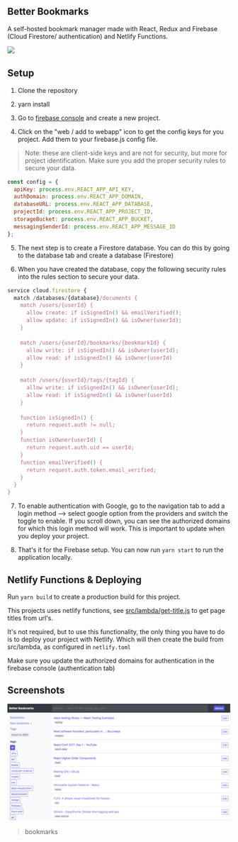 ## Better Bookmarks

A self-hosted bookmark manager made with React, Redux and Firebase (Cloud Firestore/ authentication) and Netlify Functions.

<img src="https://s3-eu-west-1.amazonaws.com/github-images123/Screen+Recording+2018-10-23+at+02.43+PM.gif" />

## Setup

1. Clone the repository

2. yarn install

3. Go to [firebase console](https://console.firebase.google.com/) and create a new project.

4. Click on the "web / add to webapp" icon to get the config keys for you project. Add them to your firebase.js config file.

> Note: these are client-side keys and are not for security, but more for project identification. Make sure you add the proper security rules to secure your data.

```js
const config = {
  apiKey: process.env.REACT_APP_API_KEY,
  authDomain: process.env.REACT_APP_DOMAIN,
  databaseURL: process.env.REACT_APP_DATABASE,
  projectId: process.env.REACT_APP_PROJECT_ID,
  storageBucket: process.env.REACT_APP_BUCKET,
  messagingSenderId: process.env.REACT_APP_MESSAGE_ID
};
```

5. The next step is to create a Firestore database. You can do this by going to the database tab and create a database (Firestore)

6. When you have created the database, copy the following security rules into the rules section to secure your data.

```js
service cloud.firestore {
  match /databases/{database}/documents {
    match /users/{userId} {
      allow create: if isSignedIn() && emailVerified();
      allow update: if isSignedIn() && isOwner(userId);
    }

    match /users/{userId}/bookmarks/{bookmarkId} {
      allow write: if isSignedIn() && isOwner(userId);
      allow read: if isSignedIn() && isOwner(userId)
    }

    match /users/{userId}/tags/{tagId} {
      allow write: if isSignedIn() && isOwner(userId);
      allow read: if isSignedIn() && isOwner(userId)
    }

    function isSignedIn() {
      return request.auth != null;
    }
    function isOwner(userId) {
      return request.auth.uid == userId;
    }
    function emailVerified() {
      return request.auth.token.email_verified;
    }
  }
}
```

7. To enable authentication with Google, go to the navigation tab to add a login method --> select google option from the providers and switch the toggle to enable. If you scroll down, you can see the authorized domains for which this login method will work. This is important to update when you deploy your project.

8. That's it for the Firebase setup. You can now run `yarn start` to run the application locally.

## Netlify Functions & Deploying

Run `yarn build` to create a production build for this project.

This projects uses netlify functions, see [src/lambda/get-title.js](https://github.com/ThomasRoest/better-bookmarks/blob/master/src/lambda/get-title.js) to get page titles from url's.

It's not required, but to use this functionality, the only thing you have to do is to deploy your project with Netlify. Which will then create the build from src/lambda, as configured in `netlify.toml`

Make sure you update the authorized domains for authentication in the firebase console (authentication tab)

## Screenshots

![HOME](/public/screenshot_home.png)

> bookmarks
